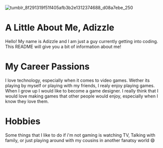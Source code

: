 ![tumblr_8f291319f51f405afb3b2e1312374688_d08a7ebe_250](https://user-images.githubusercontent.com/107438827/173666828-b0a086c7-d5f5-43ee-855a-45efd7168fd7.png)


# A Little About Me, Adizzle
Hello! My name is Adizzle and I am just a guy currently getting into coding. This README will give you a bit of information about me!

# My Career Passions
I love technology, especially when it comes to video games. Wether its playing by myself or playing with my friends, I realy enjoy playing games. When I grow up I would like to become a game designer. I really think that I would love making games that other people would enjoy, especially when I know they love them.

# Hobbies
Some things that I like to do if i'm not gaming is watching TV, Talking with family, or just playing around with my cousins in another fanatsy world 😄
